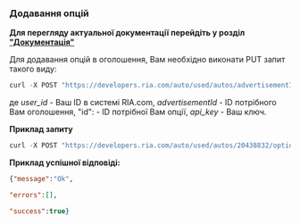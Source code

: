 ### Додавання опцій

**Для перегляду актуальної документації перейдіть у розділ ["Документація"](https://developers.ria.com/docs/)**

Для додавання опцій в оголошення, Вам необхідно виконати PUT запит такого виду:
````javascript
curl -X POST "https://developers.ria.com/auto/used/autos/advertisementId/options?user_id=Ваш ID&api_key=YOUR_API_KEY" -H "accept: application/json" -H "content-type: application/json" -d "[ { \"id\": ID опції }]"
````
де *user_id* - Ваш ID в системі RIA.com, *advertisementId* - ID потрібного Вам оголошення, "id": - ID потрібної Вам опції, *api_key* - Ваш ключ.

**Приклад запиту**
````javascript
curl -X POST "https://developers.ria.com/auto/used/autos/20438832/options?user_id=7069830&api_key=YOUR_API_KEY" -H "accept: application/json" -H "content-type: application/json" -d "[ { \"id\": 525 }]"`
`````
**Приклад успішної відповіді:**
````json
{"message":"Ok",

"errors":[],

"success":true}
````

